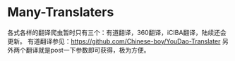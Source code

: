 # Many-Translaters
各式各样的翻译爬虫暂时只有三个：有道翻译，360翻译，iCIBA翻译，陆续还会更新。
有道翻译参见：https://github.com/Chinese-boy/YouDao-Translater
另外两个翻译就是post一下参数即可获得，极为方便。
